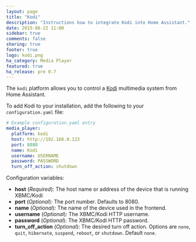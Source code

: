 ```yaml
---
layout: page
title: "Kodi"
description: "Instructions how to integrate Kodi into Home Assistant."
date: 2015-06-22 11:00
sidebar: true
comments: false
sharing: true
footer: true
logo: kodi.png
ha_category: Media Player
featured: true
ha_release: pre 0.7
---
```



The `kodi` platform allows you to control a [Kodi](http://kodi.tv/) multimedia system from Home Assistant.

To add Kodi to your installation, add the following to your `configuration.yaml` file:

```yaml
# Example configuration.yaml entry
media_player:
  platform: kodi
  host: http://192.168.0.123
  port: 8080
  name: Kodi
  username: USERNAME
  password: PASSWORD
  turn_off_action: shutdown
```

Configuration variables:

- **host** (*Required*): The host name or address of the device that is running XBMC/Kodi
- **port** (*Optional*): The port number. Defaults to 8080.
- **name** (*Optional*): The name of the device used in the frontend.
- **username** (*Optional*): The XBMC/Kodi HTTP username.
- **password** (*Optional*): The XBMC/Kodi HTTP password.
- **turn_off_action** (*Optional*): The desired turn off action. Options are `none`, `quit`, `hibernate`, `suspend`, `reboot`, or `shutdown`. Default `none`.

